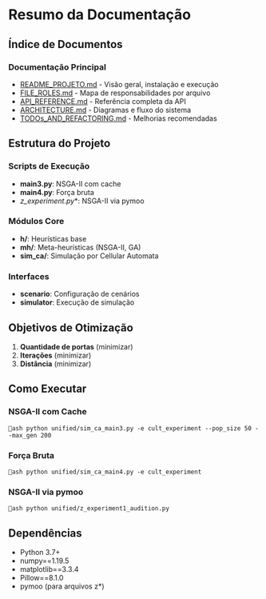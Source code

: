 ﻿# Resumo da Documentação

## Índice de Documentos

###  Documentação Principal
- [README_PROJETO.md](./README_PROJETO.md) - Visão geral, instalação e execução
- [FILE_ROLES.md](./FILE_ROLES.md) - Mapa de responsabilidades por arquivo
- [API_REFERENCE.md](./API_REFERENCE.md) - Referência completa da API
- [ARCHITECTURE.md](./ARCHITECTURE.md) - Diagramas e fluxo do sistema
- [TODOs_AND_REFACTORING.md](./TODOs_AND_REFACTORING.md) - Melhorias recomendadas

## Estrutura do Projeto

###  Scripts de Execução
- **main3.py**: NSGA-II com cache
- **main4.py**: Força bruta
- **z_experiment*.py**: NSGA-II via pymoo

###  Módulos Core
- **h/**: Heurísticas base
- **mh/**: Meta-heurísticas (NSGA-II, GA)
- **sim_ca/**: Simulação por Cellular Automata

###  Interfaces
- **scenario**: Configuração de cenários
- **simulator**: Execução de simulação

## Objetivos de Otimização

1. **Quantidade de portas** (minimizar)
2. **Iterações** (minimizar)
3. **Distância** (minimizar)

## Como Executar

### NSGA-II com Cache
`ash
python unified/sim_ca_main3.py -e cult_experiment --pop_size 50 --max_gen 200
`

### Força Bruta
`ash
python unified/sim_ca_main4.py -e cult_experiment
`

### NSGA-II via pymoo
`ash
python unified/z_experiment1_audition.py
`

## Dependências

- Python 3.7+
- numpy==1.19.5
- matplotlib==3.3.4
- Pillow==8.1.0
- pymoo (para arquivos z*)



